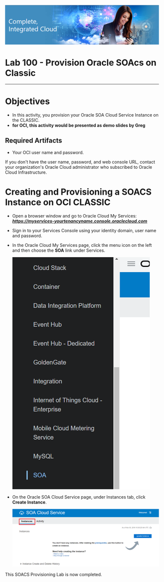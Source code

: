 <img class="float-right" src="images/j2c-logo.png">

# Lab 100 - Provision Oracle SOAcs on Classic

---

# Objectives

- In this activity, you provision your Oracle SOA Cloud Service Instance on the CLASSIC.
- **for OCI, this activity would be presented as demo slides by Greg**

## Required Artifacts

- Your OCI user name and password.

If you don't have the user name, password, and web console URL, contact your organization's Oracle Cloud administrator who subscribed to Oracle Cloud Infrastructure.

# Creating and Provisioning a SOACS Instance on OCI CLASSIC

- Open a browser window and go to Oracle Cloud My Services:
***https://myservices-yourtenancyname.console.oraclecloud.com***

- Sign in to your Services Console using your identity domain, user name and password.

- In the Oracle Cloud My Services page, click the menu icon on the left and then choose the **SOA** link under Services.

    ![](images/provisioning/image025.png)

- On the Oracle SOA Cloud Service page, under Instances tab, click **Create Instance**.

    ![](images/provisioning/image026.png)




This SOACS Provisioning Lab is now completed.
